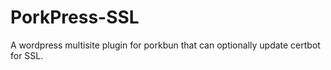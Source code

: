 # PorkPress-SSL
A wordpress multisite plugin for porkbun that can optionally update certbot for SSL.
